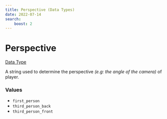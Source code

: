 ```yaml
---
title: Perspective (Data Types)
date: 2022-07-14
search:
    boost: 2
---
```


#   Perspective

[Data Type](../data_types.md)

A string used to determine the perspective *(e.g: the angle of the camera)* of player.


### Values

* `first_person`
* `third_person_back`
* `third_person_front`
